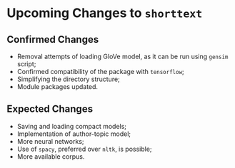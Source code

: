 Upcoming Changes to `shorttext`
===============================

Confirmed Changes
-----------------

* Removal attempts of loading GloVe model, as it can be run using `gensim` script;
* Confirmed compatibility of the package with `tensorflow`;
* Simplifying the directory structure;
* Module packages updated.
 
Expected Changes
----------------

* Saving and loading compact models;
* Implementation of author-topic model;
* More neural networks;
* Use of `spacy`, preferred over `nltk`, is possible;
* More available corpus.